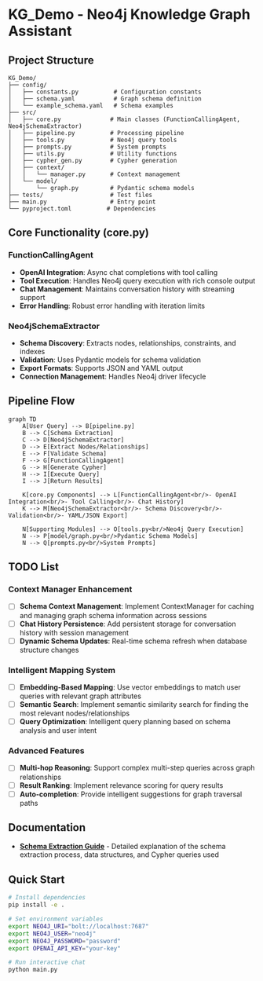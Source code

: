 # KG_Demo - Neo4j Knowledge Graph Assistant

## Project Structure
```
KG_Demo/
├── config/
│   ├── constants.py          # Configuration constants
│   ├── schema.yaml           # Graph schema definition
│   └── example_schema.yaml   # Schema examples
├── src/
│   ├── core.py              # Main classes (FunctionCallingAgent, Neo4jSchemaExtractor)
│   ├── pipeline.py          # Processing pipeline
│   ├── tools.py             # Neo4j query tools
│   ├── prompts.py           # System prompts
│   ├── utils.py             # Utility functions
│   ├── cypher_gen.py        # Cypher generation
│   ├── context/
│   │   └── manager.py       # Context management
│   └── model/
│       └── graph.py         # Pydantic schema models
├── tests/                   # Test files
├── main.py                  # Entry point
└── pyproject.toml          # Dependencies
```

## Core Functionality (core.py)

### FunctionCallingAgent
- **OpenAI Integration**: Async chat completions with tool calling
- **Tool Execution**: Handles Neo4j query execution with rich console output
- **Chat Management**: Maintains conversation history with streaming support
- **Error Handling**: Robust error handling with iteration limits

### Neo4jSchemaExtractor
- **Schema Discovery**: Extracts nodes, relationships, constraints, and indexes
- **Validation**: Uses Pydantic models for schema validation
- **Export Formats**: Supports JSON and YAML output
- **Connection Management**: Handles Neo4j driver lifecycle

## Pipeline Flow

```mermaid
graph TD
    A[User Query] --> B[pipeline.py]
    B --> C[Schema Extraction]
    C --> D[Neo4jSchemaExtractor]
    D --> E[Extract Nodes/Relationships]
    E --> F[Validate Schema]
    F --> G[FunctionCallingAgent]
    G --> H[Generate Cypher]
    H --> I[Execute Query]
    I --> J[Return Results]
    
    K[core.py Components] --> L[FunctionCallingAgent<br/>- OpenAI Integration<br/>- Tool Calling<br/>- Chat History]
    K --> M[Neo4jSchemaExtractor<br/>- Schema Discovery<br/>- Validation<br/>- YAML/JSON Export]
    
    N[Supporting Modules] --> O[tools.py<br/>Neo4j Query Execution]
    N --> P[model/graph.py<br/>Pydantic Schema Models]
    N --> Q[prompts.py<br/>System Prompts]
```

## TODO List

### Context Manager Enhancement
- [ ] **Schema Context Management**: Implement ContextManager for caching and managing graph schema information across sessions
- [ ] **Chat History Persistence**: Add persistent storage for conversation history with session management
- [ ] **Dynamic Schema Updates**: Real-time schema refresh when database structure changes

### Intelligent Mapping System
- [ ] **Embedding-Based Mapping**: Use vector embeddings to match user queries with relevant graph attributes
- [ ] **Semantic Search**: Implement semantic similarity search for finding the most relevant nodes/relationships
- [ ] **Query Optimization**: Intelligent query planning based on schema analysis and user intent

### Advanced Features
- [ ] **Multi-hop Reasoning**: Support complex multi-step queries across graph relationships
- [ ] **Result Ranking**: Implement relevance scoring for query results
- [ ] **Auto-completion**: Provide intelligent suggestions for graph traversal paths

## Documentation

- **[Schema Extraction Guide](docs/schema_extraction.md)** - Detailed explanation of the schema extraction process, data structures, and Cypher queries used

## Quick Start

```bash
# Install dependencies
pip install -e .

# Set environment variables
export NEO4J_URI="bolt://localhost:7687"
export NEO4J_USER="neo4j"
export NEO4J_PASSWORD="password"
export OPENAI_API_KEY="your-key"

# Run interactive chat
python main.py
```